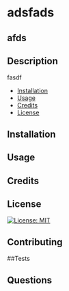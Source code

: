 
# adsfads
## afds
## Description
fasdf

* [Installation](#installation)
* [Usage](#usage)
* [Credits](#credits)
* [License](#license)

## Installation

## Usage

## Credits

## License
[![License: MIT](https://img.shields.io/badge/License-MIT-yellow.svg)](https://opensource.org/licenses/MIT)

## Contributing

##Tests

## Questions


